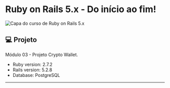 # Ruby on Rails 5.x - Do início ao fim!
![Capa do curso de Ruby on Rails 5.x](https://cdn-images-1.medium.com/max/1600/1*OZCuYAREKtSJHzfl4FYlvQ.jpeg)


## 💻 Projeto

Módulo 03 - Projeto Crypto Wallet.

- Ruby version: 2.7.2
- Rails version: 5.2.8
- Database: PostgreSQL

---